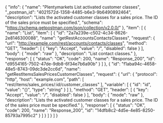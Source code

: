 {
  "info": {
    "name": "Plentymarkets List activated customer classes",
    "_postman_id": "4021572d-1358-4485-b6e3-9b6490892464",
    "description": "Lists the activated customer classes for a sales price. The ID of the sales price must be specified.",
    "schema": "https://schema.getpostman.com/json/collection/v2.0.0/"
  },
  "item": [
    {
      "name": "List",
      "item": [
        {
          "id": "2a7a239e-c502-4c34-8626-2e8146300088",
          "name": "getRestAccountsContactsClasses",
          "request": {
            "url": "http://example.com/rest/accounts/contacts/classes",
            "method": "GET",
            "header": [
              {
                "key": "Accept",
                "value": "*/*",
                "disabled": false
              }
            ],
            "body": {
              "mode": "raw"
            },
            "description": "List contact classes."
          },
          "response": [
            {
              "status": "OK",
              "code": 200,
              "name": "Response_200",
              "id": "d9554165-7502-47de-9db8-6f34e7b6a90b"
            }
          ]
        },
        {
          "id": "f1aba94c-4658-48e5-8743-09dc3de2cc6d",
          "name": "getRestItemsSalesPricesCustomerClasses",
          "request": {
            "url": {
              "protocol": "http",
              "host": "example.com",
              "path": [
                "rest/items/sales_prices/:id/customer_classes"
              ],
              "variable": [
                {
                  "id": "id",
                  "value": "{}",
                  "type": "string"
                }
              ]
            },
            "method": "GET",
            "header": [
              {
                "key": "Accept",
                "value": "*/*",
                "disabled": false
              }
            ],
            "body": {
              "mode": "raw"
            },
            "description": "Lists the activated customer classes for a sales price. The ID of the sales price must be specified."
          },
          "response": [
            {
              "status": "OK",
              "code": 200,
              "name": "Response_200",
              "id": "14dfb8c2-4d5e-4e85-8250-85793a7995c2"
            }
          ]
        }
      ]
    }
  ]
}